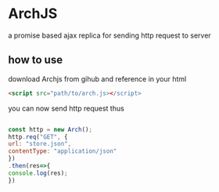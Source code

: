 # ArchJS
a promise based ajax replica for sending http request to server

## how to use
download Archjs from gihub and reference in your html
```html
<script src="path/to/arch.js></script>
```

you can now send http request thus

```javascript

const http = new Arch();
http.req("GET", {
url: "store.json",
contentType: "application/json"
})
.then(res=>{
console.log(res);
})
```
